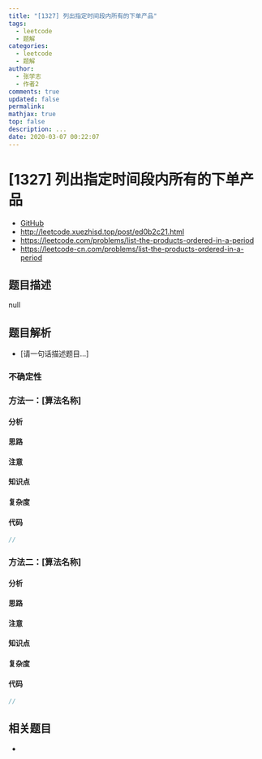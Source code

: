 ```yaml
---
title: "[1327] 列出指定时间段内所有的下单产品"
tags:
  - leetcode
  - 题解
categories:
  - leetcode
  - 题解
author:
  - 张学志
  - 作者2
comments: true
updated: false
permalink:
mathjax: true
top: false
description: ...
date: 2020-03-07 00:22:07
---
```



# [1327] 列出指定时间段内所有的下单产品
* [GitHub](https://github.com/algoboy101/LeetCodeCrowdsource/tree/master/_posts/QA/%5B1327%5D%20%E5%88%97%E5%87%BA%E6%8C%87%E5%AE%9A%E6%97%B6%E9%97%B4%E6%AE%B5%E5%86%85%E6%89%80%E6%9C%89%E7%9A%84%E4%B8%8B%E5%8D%95%E4%BA%A7%E5%93%81.md)
* http://leetcode.xuezhisd.top/post/ed0b2c21.html
* https://leetcode.com/problems/list-the-products-ordered-in-a-period
* https://leetcode-cn.com/problems/list-the-products-ordered-in-a-period


## 题目描述

null


## 题目解析
* [请一句话描述题目...]

### 不确定性


### 方法一：[算法名称]

#### 分析

#### 思路

#### 注意

#### 知识点

#### 复杂度

#### 代码

```cpp
//
```


### 方法二：[算法名称]

#### 分析

#### 思路

#### 注意

#### 知识点

#### 复杂度

#### 代码

```cpp
//
```


## 相关题目
* 
